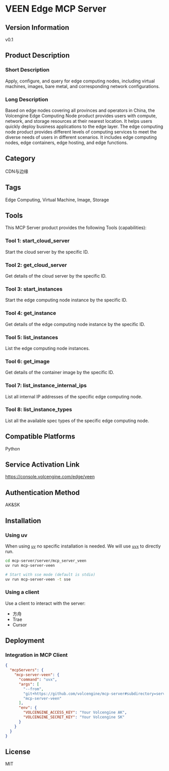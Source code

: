 # VEEN Edge MCP Server



## Version Information

v0.1

## Product Description

### Short Description

Apply, configure, and query for edge computing nodes, including virtual machines, images, bare metal, and corresponding network configurations.

### Long Description

Based on edge nodes covering all provinces and operators in China, the Volcengine Edge Computing Node product provides users with compute, network, and storage resources at their nearest location. It helps users quickly deploy business applications to the edge layer. The edge computing node product provides different levels of computing services to meet the diverse needs of users in different scenarios. It includes edge computing nodes, edge containers, edge hosting, and edge functions.

## Category

CDN与边缘

## Tags

Edge Computing, Virtual Machine, Image, Storage

## Tools

This MCP Server product provides the following Tools (capabilities):

### Tool 1: start_cloud_server

Start the cloud server by the specific ID.

### Tool 2: get_cloud_server

Get details of the cloud server by the specific ID.

### Tool 3: start_instances

Start the edge computing node instance by the specific ID.

### Tool 4: get_instance

Get details of the edge computing node instance by the specific ID.

### Tool 5: list_instances

List the edge computing node instances.

### Tool 6: get_image

Get details of the container image by the specific ID.

### Tool 7: list_instance_internal_ips

List all internal IP addresses of the specific edge computing node.

### Tool 8: list_instance_types

List all the available spec types of the specific edge computing node.

## Compatible Platforms

Python

## Service Activation Link

https://console.volcengine.com/edge/veen

## Authentication Method

AK&amp;SK

## Installation

### Using uv

When using [`uv`](https://docs.astral.sh/uv/) no specific installation is needed.
We will use [`uvx`](https://docs.astral.sh/uv/guides/tools/) to directly run.

```bash
cd mcp-server/server/mcp_server_veen
uv run mcp-server-veen

# Start with sse mode (default is stdio)
uv run mcp-server-veen -t sse
```

### Using a client

Use a client to interact with the server:

- 方舟
- Trae
- Cursor

## Deployment

### Integration in MCP Client

```json
{
  "mcpServers": {
    "mcp-server-veen": {
      "command": "uvx",
      "args": [
        "--from",
        "git+https://github.com/volcengine/mcp-server#subdirectory=server/mcp_server_veen",
        "mcp-server-veen"
      ],
      "env": {
        "VOLCENGINE_ACCESS_KEY": "Your Volcengine AK",
        "VOLCENGINE_SECRET_KEY": "Your Volcengine SK"
      }
    }
  }
}
```

## License

MIT
